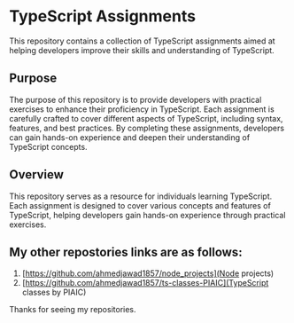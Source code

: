 # TypeScript Assignments

This repository contains a collection of TypeScript assignments aimed at helping developers improve their skills and understanding of TypeScript.

## Purpose

The purpose of this repository is to provide developers with practical exercises to enhance their proficiency in TypeScript. Each assignment is carefully crafted to cover different aspects of TypeScript, including syntax, features, and best practices. By completing these assignments, developers can gain hands-on experience and deepen their understanding of TypeScript concepts.

## Overview

This repository serves as a resource for individuals learning TypeScript. Each assignment is designed to cover various concepts and features of TypeScript, helping developers gain hands-on experience through practical exercises.

## My other repostories links are as follows:

1. [https://github.com/ahmedjawad1857/node_projects](Node projects)
2. [https://github.com/ahmedjawad1857/ts-classes-PIAIC](TypeScript classes by PIAIC)

Thanks for seeing my repositories.

